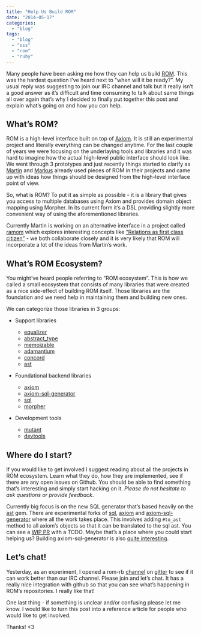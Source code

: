 ```yaml
---
title: "Help Us Build ROM"
date: "2014-05-17"
categories: 
  - "blog"
tags: 
  - "blog"
  - "oss"
  - "rom"
  - "ruby"
---
```


Many people have been asking me how they can help us build [ROM](https://github.com/rom-rb/rom). This was the hardest question I’ve heard next to “when will it be ready?”. My usual reply was suggesting to join our IRC channel and talk but it really isn’t a good answer as it’s difficult and time consuming to talk about same things all over again that’s why I decided to finally put together this post and explain what’s going on and how you can help.

## What’s ROM?

ROM is a high-level interface built on top of [Axiom](https://github.com/rom-rb/axiom). It is still an experimental project and literally everything can be changed anytime. For the last couple of years we were focusing on the underlaying tools and libraries and it was hard to imagine how the actual high-level public interface should look like. We went through 3 prototypes and just recently things started to clarify as [Martin](https://github.com/snusnu) and [Markus](https://github.com/mbj) already used pieces of ROM in their projects and came up with ideas how things should be designed from the high-level interface point of view.

So, what is ROM? To put it as simple as possible - it is a library that gives you access to multiple databases using Axiom and provides domain object mapping using Morpher. In its current form it’s a DSL providing slightly more convenient way of using the aforementioned libraries.

Currently Martin is working on an alternative interface in a project called [ramom](https://github.com/snusnu/ramom) which explores interesting concepts like [“Relations as first class citizen”](http://www.try-alf.org/blog/2013-10-21-relations-as-first-class-citizen) - we both collaborate closely and it is very likely that ROM will incorporate a lot of the ideas from Martin’s work.

## What’s ROM Ecosystem?

You might’ve heard people referring to “ROM ecosystem”. This is how we called a small ecosystem that consists of many libraries that were created as a nice side-effect of building ROM itself. Those libraries are the foundation and we need help in maintaining them and building new ones.

We can categorize those libraries in 3 groups:

- Support libraries
    
    - [equalizer](https://github.com/dkubb/equalizer)
    - [abstract\_type](https://github.com/dkubb/abstract_type)
    - [memoizable](https://github.com/dkubb/memoizable)
    - [adamantium](https://github.com/dkubb/adamantium)
    - [concord](https://github.com/mbj/concord)
    - [ast](https://github.com/whitequark/ast)
- Foundational backend libraries
    
    - [axiom](https://github.com/rom-rb/axiom)
    - [axiom-sql-generator](https://github.com/rom-rb/axiom-sql-generator)
    - [sql](https://github.com/rom-rb/sql)
    - [morpher](https://github.com/mbj/morpher)
- Development tools
    
    - [mutant](https://github.com/mbj/mutant)
    - [devtools](https://github.com/rom-rb/devtools)

## Where do I start?

If you would like to get involved I suggest reading about all the projects in ROM ecosystem. Learn what they do, how they are implemented, see if there are any open issues on Github. You should be able to find something that’s interesting and simply start hacking on it. _Please do not hesitate to ask questions or provide feedback_.

Currently big focus is on the new SQL generator that’s based heavily on the [ast](https://github.com/whitequark/ast) gem. There are experimental forks of [sql](https://github.com/rom-rb/sql), [axiom](https://github.com/rom-rb/axiom) and [axiom-sql-generator](https://github.com/rom-rb/axiom-sql-generator) where all the work takes place. This involves adding `#to_ast` method to all axiom’s objects so that it can be translated to the sql ast. You can see a [WIP PR](https://github.com/rom-rb/axiom/pull/1) with a TODO. Maybe that’s a place where you could start helping us? Building axiom-sql-generator is also [quite interesting](https://github.com/rom-rb/axiom-sql-generator/commit/a899d80ac991e2038be6561f09c4db19c5f77295).

## Let’s chat!

Yesterday, as an experiment, I opened a rom-rb [channel](https://gitter.im/rom-rb/chat) on [gitter](https://gitter.im) to see if it can work better than our IRC channel. Please join and let’s chat. It has a really nice integration with github so that you can see what’s happening in ROM’s repositories. I really like that!

One last thing - if something is unclear and/or confusing please let me know. I would like to turn this post into a reference article for people who would like to get involved.

Thanks! <3
